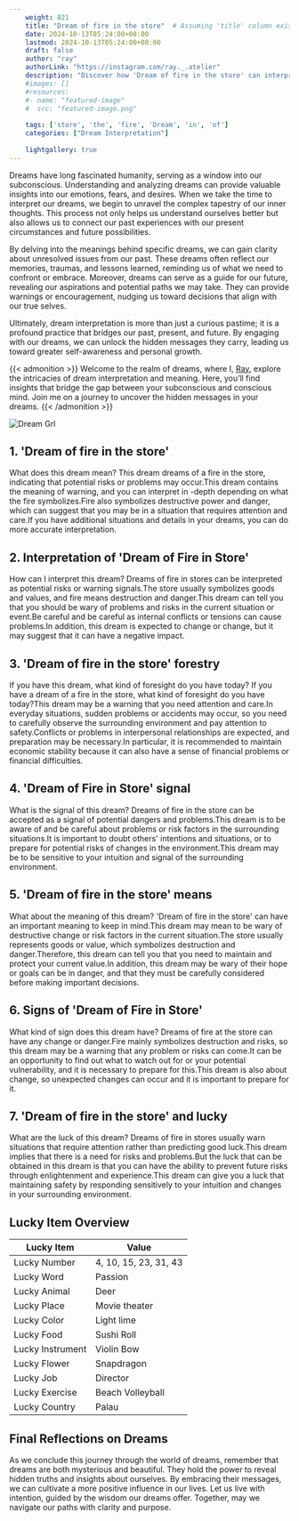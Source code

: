 ```yaml
---
    weight: 821
    title: "Dream of fire in the store"  # Assuming 'title' column exists
    date: 2024-10-13T05:24:00+08:00
    lastmod: 2024-10-13T05:24:00+08:00
    draft: false
    author: "ray"
    authorLink: "https://instagram.com/ray._.atelier"
    description: "Discover how 'Dream of fire in the store' can interpret your future and uncover its significant meanings in your life."
    #images: []
    #resources:
    #- name: "featured-image"
    #  src: "featured-image.png"
    
    tags: ['store', 'the', 'fire', 'Dream', 'in', 'of']
    categories: ["Dream Interpretation"]
    
    lightgallery: true
---
```

    
Dreams have long fascinated humanity, serving as a window into our subconscious. Understanding and analyzing dreams can provide valuable insights into our emotions, fears, and desires. When we take the time to interpret our dreams, we begin to unravel the complex tapestry of our inner thoughts. This process not only helps us understand ourselves better but also allows us to connect our past experiences with our present circumstances and future possibilities.

By delving into the meanings behind specific dreams, we can gain clarity about unresolved issues from our past. These dreams often reflect our memories, traumas, and lessons learned, reminding us of what we need to confront or embrace. Moreover, dreams can serve as a guide for our future, revealing our aspirations and potential paths we may take. They can provide warnings or encouragement, nudging us toward decisions that align with our true selves.

Ultimately, dream interpretation is more than just a curious pastime; it is a profound practice that bridges our past, present, and future. By engaging with our dreams, we can unlock the hidden messages they carry, leading us toward greater self-awareness and personal growth.

{{< admonition >}}
Welcome to the realm of dreams, where I, [Ray](https://instagram.com/ray._.atelier), explore the intricacies of dream interpretation and meaning. Here, you’ll find insights that bridge the gap between your subconscious and conscious mind. Join me on a journey to uncover the hidden messages in your dreams.
{{< /admonition >}}

![Dream Grl](https://cdn.pixabay.com/photo/2017/11/02/03/35/gothic-2910057_1280.jpg "Dream Grl")

## 1. 'Dream of fire in the store'
What does this dream mean?
This dream dreams of a fire in the store, indicating that potential risks or problems may occur.This dream contains the meaning of warning, and you can interpret in -depth depending on what the fire symbolizes.Fire also symbolizes destructive power and danger, which can suggest that you may be in a situation that requires attention and care.If you have additional situations and details in your dreams, you can do more accurate interpretation.

## 2. Interpretation of 'Dream of Fire in Store'
How can I interpret this dream?
Dreams of fire in stores can be interpreted as potential risks or warning signals.The store usually symbolizes goods and values, and fire means destruction and danger.This dream can tell you that you should be wary of problems and risks in the current situation or event.Be careful and be careful as internal conflicts or tensions can cause problems.In addition, this dream is expected to change or change, but it may suggest that it can have a negative impact.

## 3. 'Dream of fire in the store' forestry
If you have this dream, what kind of foresight do you have today?
If you have a dream of a fire in the store, what kind of foresight do you have today?This dream may be a warning that you need attention and care.In everyday situations, sudden problems or accidents may occur, so you need to carefully observe the surrounding environment and pay attention to safety.Conflicts or problems in interpersonal relationships are expected, and preparation may be necessary.In particular, it is recommended to maintain economic stability because it can also have a sense of financial problems or financial difficulties.

## 4. 'Dream of Fire in Store' signal
What is the signal of this dream?
Dreams of fire in the store can be accepted as a signal of potential dangers and problems.This dream is to be aware of and be careful about problems or risk factors in the surrounding situations.It is important to doubt others' intentions and situations, or to prepare for potential risks of changes in the environment.This dream may be to be sensitive to your intuition and signal of the surrounding environment.

## 5. 'Dream of fire in the store' means
What about the meaning of this dream?
'Dream of fire in the store' can have an important meaning to keep in mind.This dream may mean to be wary of destructive change or risk factors in the current situation.The store usually represents goods or value, which symbolizes destruction and danger.Therefore, this dream can tell you that you need to maintain and protect your current value.In addition, this dream may be wary of their hope or goals can be in danger, and that they must be carefully considered before making important decisions.

## 6. Signs of 'Dream of Fire in Store'
What kind of sign does this dream have?
Dreams of fire at the store can have any change or danger.Fire mainly symbolizes destruction and risks, so this dream may be a warning that any problem or risks can come.It can be an opportunity to find out what to watch out for or your potential vulnerability, and it is necessary to prepare for this.This dream is also about change, so unexpected changes can occur and it is important to prepare for it.

## 7. 'Dream of fire in the store' and lucky
What are the luck of this dream?
Dreams of fire in stores usually warn situations that require attention rather than predicting good luck.This dream implies that there is a need for risks and problems.But the luck that can be obtained in this dream is that you can have the ability to prevent future risks through enlightenment and experience.This dream can give you a luck that maintaining safety by responding sensitively to your intuition and changes in your surrounding environment.

## Lucky Item Overview
| Lucky Item          | Value              |
|---------------|--------------------|
| Lucky Number        | 4, 10, 15, 23, 31, 43  |
| Lucky Word          | Passion |
| Lucky Animal        | Deer |
| Lucky Place         | Movie theater     |
| Lucky Color         | Light lime     |
| Lucky Food          | Sushi Roll      |
| Lucky Instrument    | Violin Bow |
| Lucky Flower        | Snapdragon    |
| Lucky Job           | Director       |
| Lucky Exercise      | Beach Volleyball  |
| Lucky Country       | Palau    |


##  Final Reflections on Dreams

As we conclude this journey through the world of dreams, remember that dreams are both mysterious and beautiful. They hold the power to reveal hidden truths and insights about ourselves. By embracing their messages, we can cultivate a more positive influence in our lives. Let us live with intention, guided by the wisdom our dreams offer. Together, may we navigate our paths with clarity and purpose.
